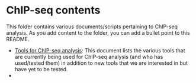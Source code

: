 # ChIP-seq contents

This folder contains various documents/scripts pertaining to ChIP-seq analysis. As you add content to the folder, you can add a bullet point to this README.

* [Tools for ChIP-seq analysis](https://github.com/hbc/knowledgebase/blob/master/research/chipseq/tools.md): This document lists the various tools that are currently being used for ChIP-seq analysis (and who has used/tested them) in addition to new tools that we are interested in but have yet to be tested.
* 
